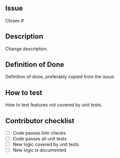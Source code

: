 ## Issue

Closes #

## Description

Change description.

## Definition of Done

Definition of done, preferably copied from the issue.

## How to test

How to test features not covered by unit tests.

## Contributor checklist
- [ ] Code passes lintr checks
- [ ] Code passes all unit tests
- [ ] New logic covered by unit tests
- [ ] New logic is documented

